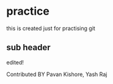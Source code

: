 # practice
this is created just for practising git 

## sub header

edited!


Contributed BY Pavan Kishore, Yash Raj
